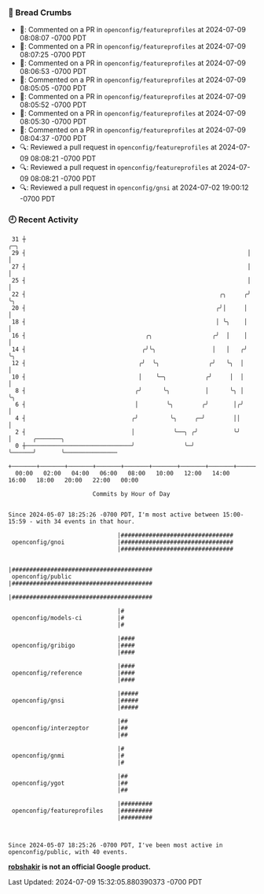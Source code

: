 ### 🍞 Bread Crumbs

 * 💬: Commented on a PR in  `openconfig/featureprofiles` at 2024-07-09 08:08:07 -0700 PDT
 * 💬: Commented on a PR in  `openconfig/featureprofiles` at 2024-07-09 08:07:25 -0700 PDT
 * 💬: Commented on a PR in  `openconfig/featureprofiles` at 2024-07-09 08:06:53 -0700 PDT
 * 💬: Commented on a PR in  `openconfig/featureprofiles` at 2024-07-09 08:05:05 -0700 PDT
 * 💬: Commented on a PR in  `openconfig/featureprofiles` at 2024-07-09 08:05:52 -0700 PDT
 * 💬: Commented on a PR in  `openconfig/featureprofiles` at 2024-07-09 08:05:30 -0700 PDT
 * 💬: Commented on a PR in  `openconfig/featureprofiles` at 2024-07-09 08:04:37 -0700 PDT
 * 🔍: Reviewed a pull request in  `openconfig/featureprofiles` at 2024-07-09 08:08:21 -0700 PDT
 * 🔍: Reviewed a pull request in  `openconfig/featureprofiles` at 2024-07-09 08:08:21 -0700 PDT
 * 🔍: Reviewed a pull request in  `openconfig/gnsi` at 2024-07-02 19:00:12 -0700 PDT

### 🕘 Recent Activity
```
 31 ┼                                                               ╭─╮
 29 ┤                                                               │ │
 27 ┤                                                               │ │
 25 ┤                                                               │ │
 22 ┤                                                       ╭╮     ╭╯ ╰╮
 20 ┤                                                      ╭╯│     │   │
 18 ┤                                                      │ ╰╮    │   │
 16 ┤                                  ╭╮                 ╭╯  │    │   │
 14 ┤                                 ╭╯╰╮                │   │   ╭╯   ╰╮
 12 ┤                                ╭╯  ╰╮              ╭╯   ╰╮  │     │
 10 ┤                                │    ╰─╮           ╭╯     │  │     │
  8 ┤                               ╭╯      ╰╮          │      ╰╮ │     ╰╮
  6 ┤                               │        ╰╮        ╭╯       │╭╯      │
  4 ┤                              ╭╯         ╰╮     ╭─╯        ││       │
  2 ┤                              │           ╰──╮ ╭╯          ╰╯       │      ╭───────╮
  0 ┼──────────────────────────────╯              ╰─╯                    ╰──────╯       ╰───────────────
    +───────+───────+───────+───────+───────+───────+───────+───────+───────+───────+───────+───────+────
  00:00   02:00   04:00   06:00   08:00   10:00   12:00   14:00   16:00   18:00   20:00   22:00   00:00   

						Commits by Hour of Day


Since 2024-05-07 18:25:26 -0700 PDT, I'm most active between 15:00-15:59 - with 34 events in that hour.

```



```
                               |################################
 openconfig/gnoi               |################################
                               |################################

                               |########################################
 openconfig/public             |########################################
                               |########################################

                               |#
 openconfig/models-ci          |#
                               |#

                               |####
 openconfig/gribigo            |####
                               |####

                               |####
 openconfig/reference          |####
                               |####

                               |#####
 openconfig/gnsi               |#####
                               |#####

                               |##
 openconfig/interzeptor        |##
                               |##

                               |#
 openconfig/gnmi               |#
                               |#

                               |##
 openconfig/ygot               |##
                               |##

                               |#########
 openconfig/featureprofiles    |#########
                               |#########



Since 2024-05-07 18:25:26 -0700 PDT, I've been most active in openconfig/public, with 40 events.

```
**[robshakir](mailto:robjs@google.com) is not an official Google product.**  


Last Updated: 2024-07-09 15:32:05.880390373 -0700 PDT
